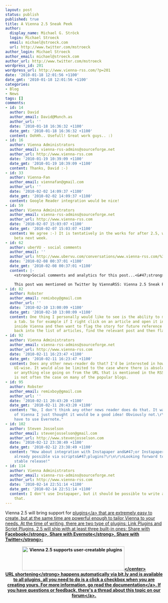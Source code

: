 ```yaml
---
layout: post
status: publish
published: true
title: A Vienna 2.5 Sneak Peek
author:
  display_name: Michael G. Ströck
  login: Michael Stroeck
  email: michael@stroeck.com
  url: http://www.twitter.com/mstroeck
author_login: Michael Stroeck
author_email: michael@stroeck.com
author_url: http://www.twitter.com/mstroeck
wordpress_id: 201
wordpress_url: http://www.vienna-rss.com/?p=201
date: '2010-01-18 12:01:56 +1100'
date_gmt: '2010-01-18 12:01:56 +1100'
categories:
- Blog
- News
tags: []
comments:
- id: 14
  author: David
  author_email: David@Munch.as
  author_url: ''
  date: '2010-01-18 16:36:32 +1100'
  date_gmt: '2010-01-18 16:36:32 +1100'
  content: OohHh.. Usefull! Great work guys.. :)
- id: 16
  author: Vienna Administrators
  author_email: vienna-rss-admins@sourceforge.net
  author_url: http://www.vienna-rss.com
  date: '2010-01-19 10:39:09 +1100'
  date_gmt: '2010-01-19 10:39:09 +1100'
  content: Thanks, David :-)
- id: 33
  author: Vienna-Fan
  author_email: viennafan@gmail.com
  author_url: ''
  date: '2010-02-02 14:09:37 +1100'
  date_gmt: '2010-02-02 14:09:37 +1100'
  content: Google Reader integration would be nice!
- id: 59
  author: Vienna Administrators
  author_email: vienna-rss-admins@sourceforge.net
  author_url: http://www.vienna-rss.com
  date: '2010-02-07 15:03:07 +1100'
  date_gmt: '2010-02-07 15:03:07 +1100'
  content: We agree :-) It is tentatively in the works for after 2.5, which will hit
    beta next week.
- id: 62
  author: uberVU - social comments
  author_email: ''
  author_url: http://www.ubervu.com/conversations/www.vienna-rss.com/%3Fp%3D201
  date: '2010-02-08 00:37:01 +1100'
  date_gmt: '2010-02-08 00:37:01 +1100'
  content: |-
    <strong>Social comments and analytics for this post...<&#47;strong>

    This post was mentioned on Twitter by ViennaRSS: Vienna 2.5 Sneak Peek: http:&#47;&#47;bit.ly&#47;7nIZyP...
- id: 82
  author: Robster
  author_email: remixboy@gmail.com
  author_url: ''
  date: '2010-02-10 13:00:09 +1100'
  date_gmt: '2010-02-10 13:00:09 +1100'
  content: One thing I personally would like to see is the ability to mark flagged
    a tab. So for example if I right click on an article and open it in a new tab
    inside Vienna and then want to flag the story for future reference I have to go
    back into the list of articles, find the relevant post and then flag it. A pain.
- id: 92
  author: Vienna Administrators
  author_email: vienna-rss-admins@sourceforge.net
  author_url: http://www.vienna-rss.com
  date: '2010-02-11 16:23:47 +1100'
  date_gmt: '2010-02-11 16:23:47 +1100'
  content: Does any other news-reader do that? I'd be interested in how to do that
    UI-wise. It would also be limited to the case where there is absolutely ne re-direction
    or anything else going on from the URL that is mentioned in the RSS feed. That
    is not often the case on many of the popular blogs.
- id: 95
  author: Robster
  author_email: remixboy@gmail.com
  author_url: ''
  date: '2010-02-11 20:43:20 +1100'
  date_gmt: '2010-02-11 20:43:20 +1100'
  content: "No, I don't think any other news reader does do that. It wasn't a criticism
    of Vienna I just thought it would be a good idea! Obviously not.\r\n\r\nI'll just
    have to use Evernote."
- id: 102
  author: Steven Josselson
  author_email: stevenjosselson@gmail.com
  author_url: http://www.stevenjosselson.com
  date: '2010-02-12 23:38:49 +1100'
  date_gmt: '2010-02-12 23:38:49 +1100'
  content: "How about integration with Instapaper and&#47;or Instapaper? Or is this
    already possible via scripts&#47;plugins?\r\n\r\nLooking forward to using the
    stable release!"
- id: 114
  author: Vienna Administrators
  author_email: vienna-rss-admins@sourceforge.net
  author_url: http://www.vienna-rss.com
  date: '2010-02-14 22:51:14 +1100'
  date_gmt: '2010-02-14 22:51:14 +1100'
  content: I don't use Instapaper, but it should be possible to write a plugin for
    that.
---
```

<p>Vienna 2.5 will bring support for <a href="http:&#47;&#47;www.vienna-rss.com&#47;?page_id=120">plugins<&#47;a> that are extremely easy to create, but at the same time are powerful enough to tailor Vienna to your needs. At the time of writing, there are two type of plugins: Link Plugins and Script Plugins. 2.5 will ship with at least three built-in ones: Share with <strong>Facebook<&#47;strong>, Share with <strong>Evernote<&#47;strong>, Share with <strong>Twitter<&#47;strong>:<br />
<center><img alt="Vienna 2.5 supports user-creatable plugins" src="http:&#47;&#47;www.vienna-rss.com&#47;img&#47;plugins.png" title="Vienna 2.5 supports user-creatable plugins" width="327" height="77" &#47;><&#47;center><br />
<strong>URL shortening<&#47;strong> happens automatically via bit.ly and is available to all plugins, all you need to do is a click a checkbox when you are creating yours. For more information, go read the <a href="http:&#47;&#47;www.vienna-rss.com&#47;?page_id=120">documentation<&#47;a>. If you have questions or feedback, there's a thread about this topic on <a href="http:&#47;&#47;forums.cocoaforge.com&#47;viewtopic.php?f=18&t=21783">our forum<&#47;a>.</p>
